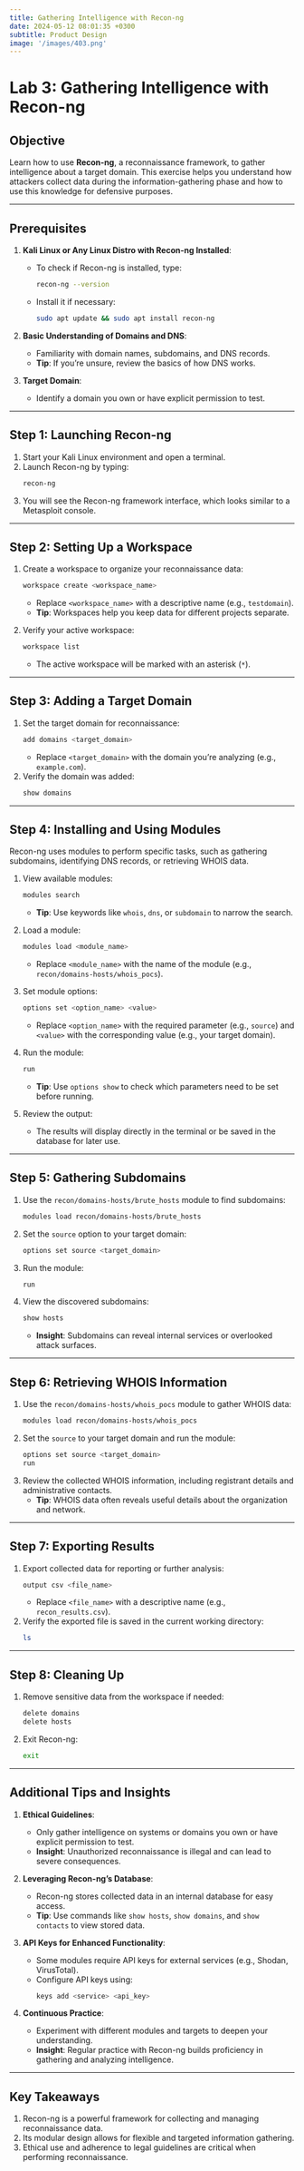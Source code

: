 ```yaml
---
title: Gathering Intelligence with Recon-ng
date: 2024-05-12 08:01:35 +0300
subtitle: Product Design
image: '/images/403.png'
---
```

# Lab 3: Gathering Intelligence with Recon-ng

## **Objective**
Learn how to use **Recon-ng**, a reconnaissance framework, to gather intelligence about a target domain. This exercise helps you understand how attackers collect data during the information-gathering phase and how to use this knowledge for defensive purposes.

---

## **Prerequisites**
1. **Kali Linux or Any Linux Distro with Recon-ng Installed**:
   - To check if Recon-ng is installed, type:
     ```bash
     recon-ng --version
     ```
   - Install it if necessary:
     ```bash
     sudo apt update && sudo apt install recon-ng
     ```

2. **Basic Understanding of Domains and DNS**:
   - Familiarity with domain names, subdomains, and DNS records.
   - **Tip**: If you’re unsure, review the basics of how DNS works.

3. **Target Domain**:
   - Identify a domain you own or have explicit permission to test.

---

## **Step 1: Launching Recon-ng**
1. Start your Kali Linux environment and open a terminal.
2. Launch Recon-ng by typing:
   ```bash
   recon-ng
   ```
3. You will see the Recon-ng framework interface, which looks similar to a Metasploit console.

---

## **Step 2: Setting Up a Workspace**
1. Create a workspace to organize your reconnaissance data:
   ```bash
   workspace create <workspace_name>
   ```
   - Replace `<workspace_name>` with a descriptive name (e.g., `testdomain`).
   - **Tip**: Workspaces help you keep data for different projects separate.

2. Verify your active workspace:
   ```bash
   workspace list
   ```
   - The active workspace will be marked with an asterisk (`*`).

---

## **Step 3: Adding a Target Domain**
1. Set the target domain for reconnaissance:
   ```bash
   add domains <target_domain>
   ```
   - Replace `<target_domain>` with the domain you’re analyzing (e.g., `example.com`).
2. Verify the domain was added:
   ```bash
   show domains
   ```

---

## **Step 4: Installing and Using Modules**
Recon-ng uses modules to perform specific tasks, such as gathering subdomains, identifying DNS records, or retrieving WHOIS data.

1. View available modules:
   ```bash
   modules search
   ```
   - **Tip**: Use keywords like `whois`, `dns`, or `subdomain` to narrow the search.

2. Load a module:
   ```bash
   modules load <module_name>
   ```
   - Replace `<module_name>` with the name of the module (e.g., `recon/domains-hosts/whois_pocs`).

3. Set module options:
   ```bash
   options set <option_name> <value>
   ```
   - Replace `<option_name>` with the required parameter (e.g., `source`) and `<value>` with the corresponding value (e.g., your target domain).

4. Run the module:
   ```bash
   run
   ```
   - **Tip**: Use `options show` to check which parameters need to be set before running.

5. Review the output:
   - The results will display directly in the terminal or be saved in the database for later use.

---

## **Step 5: Gathering Subdomains**
1. Use the `recon/domains-hosts/brute_hosts` module to find subdomains:
   ```bash
   modules load recon/domains-hosts/brute_hosts
   ```
2. Set the `source` option to your target domain:
   ```bash
   options set source <target_domain>
   ```
3. Run the module:
   ```bash
   run
   ```
4. View the discovered subdomains:
   ```bash
   show hosts
   ```
   - **Insight**: Subdomains can reveal internal services or overlooked attack surfaces.

---

## **Step 6: Retrieving WHOIS Information**
1. Use the `recon/domains-hosts/whois_pocs` module to gather WHOIS data:
   ```bash
   modules load recon/domains-hosts/whois_pocs
   ```
2. Set the `source` to your target domain and run the module:
   ```bash
   options set source <target_domain>
   run
   ```
3. Review the collected WHOIS information, including registrant details and administrative contacts.
   - **Tip**: WHOIS data often reveals useful details about the organization and network.

---

## **Step 7: Exporting Results**
1. Export collected data for reporting or further analysis:
   ```bash
   output csv <file_name>
   ```
   - Replace `<file_name>` with a descriptive name (e.g., `recon_results.csv`).
2. Verify the exported file is saved in the current working directory:
   ```bash
   ls
   ```

---

## **Step 8: Cleaning Up**
1. Remove sensitive data from the workspace if needed:
   ```bash
   delete domains
   delete hosts
   ```
2. Exit Recon-ng:
   ```bash
   exit
   ```

---

## **Additional Tips and Insights**
1. **Ethical Guidelines**:
   - Only gather intelligence on systems or domains you own or have explicit permission to test.
   - **Insight**: Unauthorized reconnaissance is illegal and can lead to severe consequences.

2. **Leveraging Recon-ng’s Database**:
   - Recon-ng stores collected data in an internal database for easy access.
   - **Tip**: Use commands like `show hosts`, `show domains`, and `show contacts` to view stored data.

3. **API Keys for Enhanced Functionality**:
   - Some modules require API keys for external services (e.g., Shodan, VirusTotal).
   - Configure API keys using:
     ```bash
     keys add <service> <api_key>
     ```

4. **Continuous Practice**:
   - Experiment with different modules and targets to deepen your understanding.
   - **Insight**: Regular practice with Recon-ng builds proficiency in gathering and analyzing intelligence.

---

## **Key Takeaways**
1. Recon-ng is a powerful framework for collecting and managing reconnaissance data.
2. Its modular design allows for flexible and targeted information gathering.
3. Ethical use and adherence to legal guidelines are critical when performing reconnaissance.
